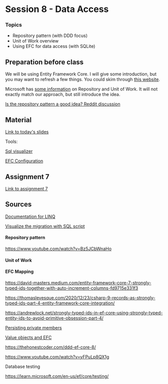 # Session 8 - Data Access

### Topics
* Repository pattern (with DDD focus)
* Unit of Work overview
* Using EFC for data access (with SQLite)

## Preparation before class
We will be using Entity Framework Core. I will give some introduction, but you may want to refresh a few things. You could skim through [this website](https://www.learnentityframeworkcore.com/).

Microsoft has [some information](https://learn.microsoft.com/en-us/dotnet/architecture/microservices/microservice-ddd-cqrs-patterns/infrastructure-persistence-layer-implementation-entity-framework-core) on Repository and Unit of Work. It will not exactly match our approach, but still introduce the idea.

[Is the repository pattern a good idea? Reddit discussion](https://www.reddit.com/r/dotnet/s/yvos61F7ni)

## Material

[Link to today's slides](https://viaucdk-my.sharepoint.com/:p:/g/personal/trmo_viauc_dk/ES3tCcXnLtdCpseWxddJKhoBIXzS_jEvPTzjhnwRgOAm2g?e=eeeTU9)

Tools:

[Sql visualizer](https://troelsmortensen.github.io/SqlScriptVisualizer/)

[EFC Configuration](https://troelsmortensen.github.io/CodeLabs/Tutorials/DddWithEfc/Page.html)

## Assignment 7

[Link to assignment 7](https://viaucdk-my.sharepoint.com/:w:/g/personal/trmo_viauc_dk/Ecvgs8KOxIdPh18Sdc0kWooBFTjbj-hpWQy4YKsyz8CF4w?e=qegN4Z)



## Sources

[Documentation for LINQ](https://learn.microsoft.com/en-us/dotnet/csharp/linq/)

[Visualize the migration with SQL script](https://learn.microsoft.com/en-us/ef/core/managing-schemas/migrations/applying?tabs=dotnet-core-cli)



#### Repository pattern
https://www.youtube.com/watch?v=Bz5JCbWnaHo

#### Unit of Work


#### EFC Mapping

https://david-masters.medium.com/entity-framework-core-7-strongly-typed-ids-together-with-auto-increment-columns-fd9715e331f3

https://thomaslevesque.com/2020/12/23/csharp-9-records-as-strongly-typed-ids-part-4-entity-framework-core-integration/

https://andrewlock.net/strongly-typed-ids-in-ef-core-using-strongly-typed-entity-ids-to-avoid-primitive-obsession-part-4/


[Persisting private members](https://learn.microsoft.com/en-us/ef/core/modeling/backing-field?tabs=fluent-api)

[Value objects and EFC](https://medium.com/c-sharp-progarmming/value-objects-and-their-usage-with-entity-framework-a434f1414103)

https://thehonestcoder.com/ddd-ef-core-8/

https://www.youtube.com/watch?v=yFPuLp8QX1g

Database testing

https://learn.microsoft.com/en-us/ef/core/testing/